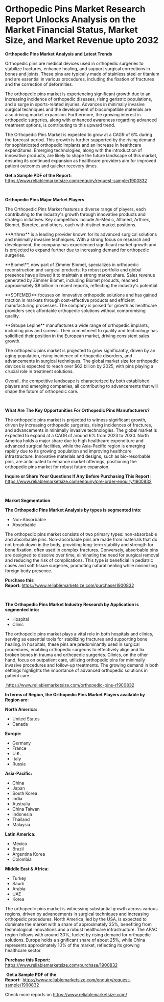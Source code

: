 <p><h1>Orthopedic Pins Market Research Report Unlocks Analysis on the Market Financial Status, Market Size, and Market Revenue upto 2032</h1></p><p><strong>Orthopedic Pins Market Analysis and Latest Trends</strong></p>
<p><p>Orthopedic pins are medical devices used in orthopedic surgeries to stabilize fractures, enhance healing, and support surgical corrections in bones and joints. These pins are typically made of stainless steel or titanium and are essential in various procedures, including the fixation of fractures and the correction of deformities. </p><p>The orthopedic pins market is experiencing significant growth due to an increasing incidence of orthopedic diseases, rising geriatric populations, and a surge in sports-related injuries. Advances in minimally invasive surgical techniques and the development of biocompatible materials are also driving market expansion. Furthermore, the growing interest in orthopedic surgeries, along with enhanced awareness regarding advanced treatment options, is contributing to this upward trend.</p><p>The Orthopedic Pins Market is expected to grow at a CAGR of 6% during the forecast period. This growth is further supported by the rising demand for sophisticated orthopedic implants and an increase in healthcare expenditures. Emerging technologies, along with the introduction of innovative products, are likely to shape the future landscape of this market, ensuring its continued expansion as healthcare providers aim for improved patient outcomes and quicker recovery times.</p></p>
<p><strong>Get a Sample PDF of the Report:&nbsp;</strong> <a href="https://www.reliablemarketsize.com/enquiry/request-sample/1900832?utm_campaign=2450&utm_medium=2&utm_source=Github&utm_content=ia&utm_term=04032025&utm_id=orthopedic-pins">https://www.reliablemarketsize.com/enquiry/request-sample/1900832</a></p>
<p>&nbsp;</p>
<p><strong>Orthopedic Pins Major Market Players</strong></p>
<p><p>The Orthopedic Pins Market features a diverse range of players, each contributing to the industry's growth through innovative products and strategic initiatives. Key competitors include Ai-Medic, Altimed, Arthrex, Biomet, Bioretec, and others, each with distinct market positions.</p><p>**Arthrex** is a leading provider known for its advanced surgical solutions and minimally invasive techniques. With a strong focus on research and development, the company has experienced significant market growth and is projected to expand further due to increasing demand for orthopedic surgeries. </p><p>**Biomet**, now part of Zimmer Biomet, specializes in orthopedic reconstruction and surgical products. Its robust portfolio and global presence have allowed it to maintain a strong market share. Sales revenue generated by Zimmer Biomet, including Biomet products, reached approximately $8 billion in recent reports, reflecting the industry's potential.</p><p>**SOFEMED** focuses on innovative orthopedic solutions and has gained traction in markets through cost-effective products and efficient manufacturing processes. The company is poised for growth as healthcare providers seek affordable orthopedic solutions without compromising quality.</p><p>**Groupe Lepine** manufactures a wide range of orthopedic implants, including pins and screws. Their commitment to quality and technology has solidified their position in the European market, driving consistent sales growth.</p><p>The orthopedic pins market is projected to grow significantly, driven by an aging population, rising incidence of orthopedic disorders, and advancements in surgical techniques. The global market size for orthopedic devices is expected to reach over $62 billion by 2025, with pins playing a crucial role in treatment solutions.</p><p>Overall, the competitive landscape is characterized by both established players and emerging companies, all contributing to advancements that will shape the future of orthopedic care.</p></p>
<p>&nbsp;</p>
<p><strong>What Are The Key Opportunities For Orthopedic Pins Manufacturers?</strong></p>
<p><p>The orthopedic pins market is projected to witness significant growth, driven by increasing orthopedic surgeries, rising incidences of fractures, and advancements in minimally invasive technologies. The global market is expected to expand at a CAGR of around 6% from 2023 to 2030. North America holds a major share due to high healthcare expenditure and advanced surgical facilities, while the Asia-Pacific region is emerging rapidly due to its growing population and improving healthcare infrastructure. Innovative materials and designs, such as bio-resorbable pins, are anticipated to enhance market offerings, positioning the orthopedic pins market for robust future expansion.</p></p>
<p><strong>Inquire or Share Your Questions If Any Before Purchasing This Report:</strong> <a href="https://www.reliablemarketsize.com/enquiry/pre-order-enquiry/1900832?utm_campaign=2450&utm_medium=2&utm_source=Github&utm_content=ia&utm_term=04032025&utm_id=orthopedic-pins">https://www.reliablemarketsize.com/enquiry/pre-order-enquiry/1900832</a></p>
<p>&nbsp;</p>
<p><strong>Market Segmentation</strong></p>
<p><strong>The Orthopedic Pins Market Analysis by types is segmented into:</strong></p>
<p><ul><li>Non-Absorbable</li><li>Absorbable</li></ul></p>
<p><p>The orthopedic pins market consists of two primary types: non-absorbable and absorbable pins. Non-absorbable pins are made from materials that do not break down in the body, providing long-term stability and strength for bone fixation, often used in complex fractures. Conversely, absorbable pins are designed to dissolve over time, eliminating the need for surgical removal and reducing the risk of complications. This type is beneficial in pediatric cases and soft tissue surgeries, promoting natural healing while minimizing foreign body presence.</p></p>
<p><strong>Purchase this Report:&nbsp;</strong><a href="https://www.reliablemarketsize.com/purchase/1900832?utm_campaign=2450&utm_medium=2&utm_source=Github&utm_content=ia&utm_term=04032025&utm_id=orthopedic-pins">https://www.reliablemarketsize.com/purchase/1900832</a></p>
<p>&nbsp;</p>
<p><strong>The Orthopedic Pins Market Industry Research by Application is segmented into:</strong></p>
<p><ul><li>Hospital</li><li>Clinic</li></ul></p>
<p><p>The orthopedic pins market plays a vital role in both hospitals and clinics, serving as essential tools for stabilizing fractures and supporting bone healing. In hospitals, these pins are predominantly used in surgical procedures, enabling orthopedic surgeons to effectively align and fix broken bones in trauma and orthopedic surgeries. Clinics, on the other hand, focus on outpatient care, utilizing orthopedic pins for minimally invasive procedures and follow-up treatments. The growing demand in both settings highlights the importance of advanced orthopedic solutions in patient care.</p></p>
<p><a href="https://www.reliablemarketsize.com/orthopedic-pins-r1900832?utm_campaign=2450&utm_medium=2&utm_source=Github&utm_content=ia&utm_term=04032025&utm_id=orthopedic-pins">&nbsp;https://www.reliablemarketsize.com/orthopedic-pins-r1900832</a></p>
<p><strong>In terms of Region, the Orthopedic Pins Market Players available by Region are:</strong></p>
<p>
    <p> <strong> North America: </strong>
        <ul>
            <li>United States</li>
            <li>Canada</li>
        </ul>
        </p> 
    <p> <strong> Europe: </strong>
        <ul>
            <li>Germany</li>
            <li>France</li>
            <li>U.K.</li>
            <li>Italy</li>
            <li>Russia</li>
        </ul>
        </p> 
    <p> <strong> Asia-Pacific: </strong>
        <ul>
            <li>China</li>
            <li>Japan</li>
            <li>South Korea</li>
            <li>India</li>
            <li>Australia</li>
            <li>China Taiwan</li>
            <li>Indonesia</li>
            <li>Thailand</li>
            <li>Malaysia</li>
        </ul>
        </p> 
    <p> <strong> Latin America: </strong>
        <ul>
            <li>Mexico</li>
            <li>Brazil</li>
            <li>Argentina Korea</li>
            <li>Colombia</li>
        </ul>
        </p> 
    <p> <strong> Middle East & Africa: </strong>
        <ul>
            <li>Turkey</li>
            <li>Saudi</li>
            <li>Arabia</li>
            <li>UAE</li>
            <li>Korea</li>
        </ul>
    </p>
    </p>
<p><p>The orthopedic pins market is witnessing substantial growth across various regions, driven by advancements in surgical techniques and increasing orthopedic procedures. North America, led by the USA, is expected to dominate the market with a share of approximately 35%, benefiting from technological innovations and a robust healthcare infrastructure. The APAC region follows with around 30%, fueled by rising demand for orthopedic solutions. Europe holds a significant share of about 25%, while China represents approximately 10% of the market, reflecting its growing healthcare sector.</p></p>
<p><strong>Purchase this Report: </strong><a href="https://www.reliablemarketsize.com/purchase/1900832?utm_campaign=2450&utm_medium=2&utm_source=Github&utm_content=ia&utm_term=04032025&utm_id=orthopedic-pins">https://www.reliablemarketsize.com/purchase/1900832</a></p>
<p>&nbsp;<strong>Get a Sample PDF of the Report:&nbsp;&nbsp;</strong><a href="https://www.reliablemarketsize.com/enquiry/request-sample/1900832?utm_campaign=2450&utm_medium=2&utm_source=Github&utm_content=ia&utm_term=04032025&utm_id=orthopedic-pins">https://www.reliablemarketsize.com/enquiry/request-sample/1900832</a></p>
<p><strong></strong></p>
<p>Check more reports on <a href="https://www.reliablemarketsize.com/?utm_campaign=2450&utm_medium=2&utm_source=Github&utm_content=ia&utm_term=04032025&utm_id=orthopedic-pins">https://www.reliablemarketsize.com/</a></p>